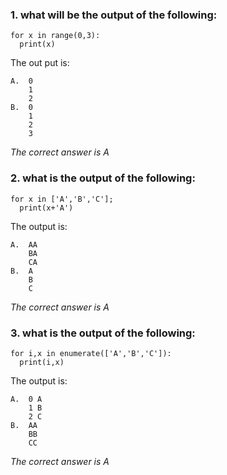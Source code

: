 ### 1. what will be the output of the following:
    for x in range(0,3):     
      print(x)

The out put is:

    A.  0
        1
        2
    B.  0
        1
        2
        3

_The correct answer is A_
### 2. what is the output of the following:
    for x in ['A','B','C'];
      print(x+'A')

The output is:

    A.  AA
        BA
        CA
    B.  A
        B
        C

_The correct answer is A_
### 3. what is the output of the following:
    for i,x in enumerate(['A','B','C']):    
      print(i,x)

The output is:

    A.  0 A
        1 B
        2 C
    B.  AA
        BB
        CC

_The correct answer is A_
